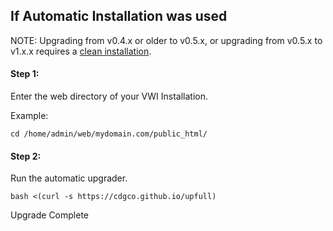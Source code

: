 ## If Automatic Installation was used

NOTE: Upgrading from v0.4.x or older to v0.5.x, or upgrading from v0.5.x to v1.x.x requires a [clean installation](auto-install).

#### Step 1:
Enter the web directory of your VWI Installation.

Example:
```shell
cd /home/admin/web/mydomain.com/public_html/
```
#### Step 2:
Run the automatic upgrader.
```shell
bash <(curl -s https://cdgco.github.io/upfull)
```
Upgrade Complete
